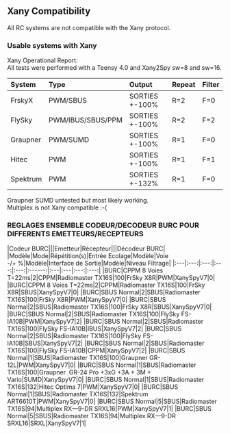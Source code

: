 ## Xany Compatibility
All RC systems are not compatible with the Xany protocol.  

### Usable systems with Xany
Xany Operational Report:  
All tests were performed with a Teensy 4.0 and Xany2Spy sw=8 and sw=16.  

System|Type|Output|Repeat|Filter|
|:---|:---|:---|:---|:---|
|FrskyX|PWM/SBUS|SORTIES +-100%|R=2|F=0|
|FlySky|PWM/IBUS/SBUS/PPM|SORTIES +-100%|R=2|F=2|
|Graupner|PWM/SUMD|SORTIES +-100%|R=1|F=0| 
|Hitec|PWM |SORTIES +-100%|R=1|F=1|
|Spektrum|PWM|SORTIES +-132%|R=1|F=0|

Graupner SUMD untested but most likely working.  
Multiplex is not Xany compatible :-(  


### REGLAGES ENSEMBLE CODEUR/DECODEUR BURC POUR DIFFERENTS EMETTEURS/RECEPTEURS		
|Codeur BURC|||Emetteur|Récepteur|||Décodeur BURC|
|Modèle|Mode|Répétition(s)|Entrée Ecolage|Modèle|Voie -/+ %|Modèle|Interface de Sortie|Modèle|Niveau Filtrage|
|:---|:---:|:---:|:---:|:---:|:------:|:---|:---|:---:|:---:|
|BURC|CPPM 8 Voies T=22ms|2|CPPM|Radiomaster TX16S|100|FrSky X8R|PWM|XanySpyV7|0|
|BURC|CPPM 8 Voies T=22ms|2|CPPM|Radiomaster TX16S|100|FrSky X8R|SBUS|XanySpyV7|0|
|BURC|SBUS Normal|2|SBUS|Radiomaster TX16S|100|FrSky X8R|PWM|XanySpyV7|0|
|BURC|SBUS Normal|2|SBUS|Radiomaster TX16S|100|FrSky X8R|SBUS|XanySpyV7|0|
|BURC|SBUS Normal|2|SBUS|Radiomaster TX16S|100|FlySky FS-IA10B|PWM|XanySpyV7|2|
|BURC|SBUS Normal|2|SBUS|Radiomaster TX16S|100|FlySky FS-IA10B|IBUS|XanySpyV7|2|
|BURC|SBUS Normal|2|SBUS|Radiomaster TX16S|100|FlySky FS-IA10B|SBUS|XanySpyV7|2|
|BURC|SBUS Normal|2|SBUS|Radiomaster TX16S|100|FlySky FS-IA10B|CPPM|XanySpyV7|2|
|BURC|SBUS Normal|1|SBUS|Radiomaster TX16S|100|Graupner GR-12L|PWM|XanySpyV7|0|
|BURC|SBUS Normal|1|SBUS|Radiomaster TX16S|100|Graupner  GR-24 Pro +3xG +3A + 3M + Vario|SUMD|XanySpyV7|0|
|BURC|SBUS Normal|1|SBUS|Radiomaster TX16S|132|Hitec Optima 7|PWM|XanySpyV7|0|
|BURC|SBUS Normal|1|SBUS|Radiomaster TX16S|132|Spektrum ART6610T|PWM|XanySpyV7|0|
|BURC|SBUS Normal|5|SBUS|Radiomaster TX16S|94|Multiplex RX—9-DR SRXL16|PWM|XanySpyV7|1|
|BURC|SBUS Normal|5|SBUS|Radiomaster TX16S|94|Multiplex RX—9-DR SRXL16|SRXL|XanySpyV7|1|

